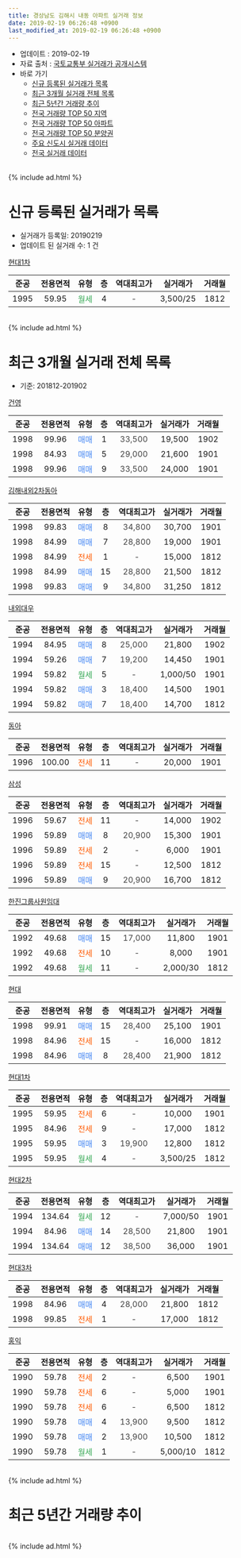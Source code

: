```yaml
---
title: 경상남도 김해시 내동 아파트 실거래 정보
date: 2019-02-19 06:26:48 +0900
last_modified_at: 2019-02-19 06:26:48 +0900
---
```


* 업데이트 : 2019-02-19
* 자료 출처 : [국토교통부 실거래가 공개시스템](http://rt.molit.go.kr)
* 바로 가기
    * [신규 등록된 실거래가 목록](#신규-등록된-실거래가-목록)
    * [최근 3개월 실거래 전체 목록](#최근-3개월-실거래-전체-목록)
    * [최근 5년간 거래량 추이](#최근-5년간-거래량-추이)
    * [전국 거래량 TOP 50 지역](https://inasie.github.io/apt-trade-info/최근-3개월-전국에서-가장-거래가-많이-발생한-지역)
    * [전국 거래량 TOP 50 아파트](https://inasie.github.io/apt-trade-info/최근-3개월-전국에서-가장-거래가-많이-발생한-아파트)
    * [전국 거래량 TOP 50 분양권](https://inasie.github.io/apt-trade-info/최근-3개월-전국에서-가장-거래가-많이-발생한-분양권)
    * [주요 신도시 실거래 데이터](https://inasie.github.io/apt-trade-info/주요-신도시)
    * [전국 실거래 데이터](https://inasie.github.io/apt-trade-info/전국)
<br>
{% include ad.html %}
<br>

# 신규 등록된 실거래가 목록
* 실거래가 등록일: 20190219
* 업데이트 된 실거래 수: 1 건


[현대1차](https://search.naver.com/search.naver?query=%EA%B2%BD%EC%83%81%EB%82%A8%EB%8F%84+%EA%B9%80%ED%95%B4%EC%8B%9C+%EB%82%B4%EB%8F%99+%ED%98%84%EB%8C%801%EC%B0%A8)

|준공|전용면적|유형|층|역대최고가|실거래가|거래월|
|:---:|:---:|:---:|:---:|:---:|:---:|:---:|
|1995|59.95|<span style="color:#34a853">월세</span>|4|<span style="color:#444444">-</span>|3,500/25|1812|


<br>
{% include ad.html %}
<br>

# 최근 3개월 실거래 전체 목록
* 기준: 201812-201902


[건영](https://search.naver.com/search.naver?query=%EA%B2%BD%EC%83%81%EB%82%A8%EB%8F%84+%EA%B9%80%ED%95%B4%EC%8B%9C+%EB%82%B4%EB%8F%99+%EA%B1%B4%EC%98%81)

|준공|전용면적|유형|층|역대최고가|실거래가|거래월|
|:---:|:---:|:---:|:---:|:---:|:---:|:---:|
|1998|99.96|<span style="color:#4285f3">매매</span>|1|<span style="color:#444444">33,500</span>|19,500|1902|
|1998|84.93|<span style="color:#4285f3">매매</span>|5|<span style="color:#444444">29,000</span>|21,600|1901|
|1998|99.96|<span style="color:#4285f3">매매</span>|9|<span style="color:#444444">33,500</span>|24,000|1901|

[김해내외2차동아](https://search.naver.com/search.naver?query=%EA%B2%BD%EC%83%81%EB%82%A8%EB%8F%84+%EA%B9%80%ED%95%B4%EC%8B%9C+%EB%82%B4%EB%8F%99+%EA%B9%80%ED%95%B4%EB%82%B4%EC%99%B82%EC%B0%A8%EB%8F%99%EC%95%84)

|준공|전용면적|유형|층|역대최고가|실거래가|거래월|
|:---:|:---:|:---:|:---:|:---:|:---:|:---:|
|1998|99.83|<span style="color:#4285f3">매매</span>|8|<span style="color:#444444">34,800</span>|30,700|1901|
|1998|84.99|<span style="color:#4285f3">매매</span>|7|<span style="color:#444444">28,800</span>|19,000|1901|
|1998|84.99|<span style="color:#ff5a00">전세</span>|1|<span style="color:#444444">-</span>|15,000|1812|
|1998|84.99|<span style="color:#4285f3">매매</span>|15|<span style="color:#444444">28,800</span>|21,500|1812|
|1998|99.83|<span style="color:#4285f3">매매</span>|9|<span style="color:#444444">34,800</span>|31,250|1812|

[내외대우](https://search.naver.com/search.naver?query=%EA%B2%BD%EC%83%81%EB%82%A8%EB%8F%84+%EA%B9%80%ED%95%B4%EC%8B%9C+%EB%82%B4%EB%8F%99+%EB%82%B4%EC%99%B8%EB%8C%80%EC%9A%B0)

|준공|전용면적|유형|층|역대최고가|실거래가|거래월|
|:---:|:---:|:---:|:---:|:---:|:---:|:---:|
|1994|84.95|<span style="color:#4285f3">매매</span>|8|<span style="color:#444444">25,000</span>|21,800|1902|
|1994|59.26|<span style="color:#4285f3">매매</span>|7|<span style="color:#444444">19,200</span>|14,450|1901|
|1994|59.82|<span style="color:#34a853">월세</span>|5|<span style="color:#444444">-</span>|1,000/50|1901|
|1994|59.82|<span style="color:#4285f3">매매</span>|3|<span style="color:#444444">18,400</span>|14,500|1901|
|1994|59.82|<span style="color:#4285f3">매매</span>|7|<span style="color:#444444">18,400</span>|14,700|1812|

[동아](https://search.naver.com/search.naver?query=%EA%B2%BD%EC%83%81%EB%82%A8%EB%8F%84+%EA%B9%80%ED%95%B4%EC%8B%9C+%EB%82%B4%EB%8F%99+%EB%8F%99%EC%95%84)

|준공|전용면적|유형|층|역대최고가|실거래가|거래월|
|:---:|:---:|:---:|:---:|:---:|:---:|:---:|
|1996|100.00|<span style="color:#ff5a00">전세</span>|11|<span style="color:#444444">-</span>|20,000|1901|

[삼성](https://search.naver.com/search.naver?query=%EA%B2%BD%EC%83%81%EB%82%A8%EB%8F%84+%EA%B9%80%ED%95%B4%EC%8B%9C+%EB%82%B4%EB%8F%99+%EC%82%BC%EC%84%B1)

|준공|전용면적|유형|층|역대최고가|실거래가|거래월|
|:---:|:---:|:---:|:---:|:---:|:---:|:---:|
|1996|59.67|<span style="color:#ff5a00">전세</span>|11|<span style="color:#444444">-</span>|14,000|1902|
|1996|59.89|<span style="color:#4285f3">매매</span>|8|<span style="color:#444444">20,900</span>|15,300|1901|
|1996|59.89|<span style="color:#ff5a00">전세</span>|2|<span style="color:#444444">-</span>|6,000|1901|
|1996|59.89|<span style="color:#ff5a00">전세</span>|15|<span style="color:#444444">-</span>|12,500|1812|
|1996|59.89|<span style="color:#4285f3">매매</span>|9|<span style="color:#444444">20,900</span>|16,700|1812|

[한진그룹사원임대](https://search.naver.com/search.naver?query=%EA%B2%BD%EC%83%81%EB%82%A8%EB%8F%84+%EA%B9%80%ED%95%B4%EC%8B%9C+%EB%82%B4%EB%8F%99+%ED%95%9C%EC%A7%84%EA%B7%B8%EB%A3%B9%EC%82%AC%EC%9B%90%EC%9E%84%EB%8C%80)

|준공|전용면적|유형|층|역대최고가|실거래가|거래월|
|:---:|:---:|:---:|:---:|:---:|:---:|:---:|
|1992|49.68|<span style="color:#4285f3">매매</span>|15|<span style="color:#444444">17,000</span>|11,800|1901|
|1992|49.68|<span style="color:#ff5a00">전세</span>|10|<span style="color:#444444">-</span>|8,000|1901|
|1992|49.68|<span style="color:#34a853">월세</span>|11|<span style="color:#444444">-</span>|2,000/30|1812|

[현대](https://search.naver.com/search.naver?query=%EA%B2%BD%EC%83%81%EB%82%A8%EB%8F%84+%EA%B9%80%ED%95%B4%EC%8B%9C+%EB%82%B4%EB%8F%99+%ED%98%84%EB%8C%80)

|준공|전용면적|유형|층|역대최고가|실거래가|거래월|
|:---:|:---:|:---:|:---:|:---:|:---:|:---:|
|1998|99.91|<span style="color:#4285f3">매매</span>|15|<span style="color:#444444">28,400</span>|25,100|1901|
|1998|84.96|<span style="color:#ff5a00">전세</span>|15|<span style="color:#444444">-</span>|16,000|1812|
|1998|84.96|<span style="color:#4285f3">매매</span>|8|<span style="color:#444444">28,400</span>|21,900|1812|

[현대1차](https://search.naver.com/search.naver?query=%EA%B2%BD%EC%83%81%EB%82%A8%EB%8F%84+%EA%B9%80%ED%95%B4%EC%8B%9C+%EB%82%B4%EB%8F%99+%ED%98%84%EB%8C%801%EC%B0%A8)

|준공|전용면적|유형|층|역대최고가|실거래가|거래월|
|:---:|:---:|:---:|:---:|:---:|:---:|:---:|
|1995|59.95|<span style="color:#ff5a00">전세</span>|6|<span style="color:#444444">-</span>|10,000|1901|
|1995|84.96|<span style="color:#ff5a00">전세</span>|9|<span style="color:#444444">-</span>|17,000|1812|
|1995|59.95|<span style="color:#4285f3">매매</span>|3|<span style="color:#444444">19,900</span>|12,800|1812|
|1995|59.95|<span style="color:#34a853">월세</span>|4|<span style="color:#444444">-</span>|3,500/25|1812|

[현대2차](https://search.naver.com/search.naver?query=%EA%B2%BD%EC%83%81%EB%82%A8%EB%8F%84+%EA%B9%80%ED%95%B4%EC%8B%9C+%EB%82%B4%EB%8F%99+%ED%98%84%EB%8C%802%EC%B0%A8)

|준공|전용면적|유형|층|역대최고가|실거래가|거래월|
|:---:|:---:|:---:|:---:|:---:|:---:|:---:|
|1994|134.64|<span style="color:#34a853">월세</span>|12|<span style="color:#444444">-</span>|7,000/50|1901|
|1994|84.96|<span style="color:#4285f3">매매</span>|14|<span style="color:#444444">28,500</span>|21,800|1901|
|1994|134.64|<span style="color:#4285f3">매매</span>|12|<span style="color:#444444">38,500</span>|36,000|1901|

[현대3차](https://search.naver.com/search.naver?query=%EA%B2%BD%EC%83%81%EB%82%A8%EB%8F%84+%EA%B9%80%ED%95%B4%EC%8B%9C+%EB%82%B4%EB%8F%99+%ED%98%84%EB%8C%803%EC%B0%A8)

|준공|전용면적|유형|층|역대최고가|실거래가|거래월|
|:---:|:---:|:---:|:---:|:---:|:---:|:---:|
|1998|84.96|<span style="color:#4285f3">매매</span>|4|<span style="color:#444444">28,000</span>|21,800|1812|
|1998|99.85|<span style="color:#ff5a00">전세</span>|1|<span style="color:#444444">-</span>|17,000|1812|

[홍익](https://search.naver.com/search.naver?query=%EA%B2%BD%EC%83%81%EB%82%A8%EB%8F%84+%EA%B9%80%ED%95%B4%EC%8B%9C+%EB%82%B4%EB%8F%99+%ED%99%8D%EC%9D%B5)

|준공|전용면적|유형|층|역대최고가|실거래가|거래월|
|:---:|:---:|:---:|:---:|:---:|:---:|:---:|
|1990|59.78|<span style="color:#ff5a00">전세</span>|2|<span style="color:#444444">-</span>|6,500|1901|
|1990|59.78|<span style="color:#ff5a00">전세</span>|6|<span style="color:#444444">-</span>|5,000|1901|
|1990|59.78|<span style="color:#ff5a00">전세</span>|6|<span style="color:#444444">-</span>|6,500|1812|
|1990|59.78|<span style="color:#4285f3">매매</span>|4|<span style="color:#444444">13,900</span>|9,500|1812|
|1990|59.78|<span style="color:#4285f3">매매</span>|2|<span style="color:#444444">13,900</span>|10,500|1812|
|1990|59.78|<span style="color:#34a853">월세</span>|1|<span style="color:#444444">-</span>|5,000/10|1812|


<br>
{% include ad.html %}
<br>

# 최근 5년간 거래량 추이


<div style="width:100%;">
    <canvas id="deal_progress" height="200"></canvas>
</div>

<script>
new Chart(document.getElementById("deal_progress"), {
    type: 'line',
    data: {
        labels: ['201402','201403','201404','201405','201406','201407','201408','201409','201410','201411','201412','201501','201502','201503','201504','201505','201506','201507','201508','201509','201510','201511','201512','201601','201602','201603','201604','201605','201606','201607','201608','201609','201610','201611','201612','201701','201702','201703','201704','201705','201706','201707','201708','201709','201710','201711','201712','201801','201802','201803','201804','201805','201806','201807','201808','201809','201810','201811','201812','201901','201902'],
        datasets: [{
            label: '매매',
            pointRadius: 1,
            data: [53, 49, 36, 36, 42, 40, 50, 42, 54, 43, 40, 48, 40, 48, 46, 31, 35, 42, 32, 37, 44, 28, 27, 12, 17, 36, 30, 24, 21, 22, 35, 28, 41, 18, 29, 11, 15, 20, 48, 28, 27, 22, 26, 14, 9, 10, 13, 11, 12, 19, 10, 11, 4, 7, 7, 6, 13, 16, 9, 11, 2],
            borderColor: "rgba(255, 201, 14, 1)",
            backgroundColor: "rgba(255, 201, 14, 0.5)",
            fill: false,
            lineTension: 0
        },{
            label: '전월세',
            pointRadius: 1,
            data: [22, 24, 19, 17, 18, 16, 11, 14, 21, 18, 9, 15, 19, 21, 15, 19, 17, 17, 11, 9, 18, 13, 23, 9, 17, 25, 16, 12, 11, 13, 10, 16, 17, 22, 10, 15, 19, 22, 18, 18, 25, 15, 17, 16, 18, 8, 15, 14, 15, 13, 21, 9, 8, 9, 15, 16, 14, 14, 9, 8, 1],
            borderColor: "rgba(0, 141, 185, 1)",
            backgroundColor: "rgba(0, 141, 185, 0.5)",
            fill: false,
            lineTension: 0
        }
        ]
    },
    options: {
        responsive: true,
        title: {
            display: false
        },
        tooltips: {
            mode: 'index',
            intersect: false
        },
        hover: {
            mode: 'nearest',
            intersect: true
        },
        scales: {
            xAxes: [{
                display: true,
                scaleLabel: {
                    display: true,
                    labelString: '년/월'
                }
            }],
            yAxes: [{
                display: true,
                ticks: {
                    suggestedMin: 0,
                },
                scaleLabel: {
                    display: true,
                    labelString: '실거래 수'
                }
            }]
        }
    }
});

</script>


<br>
{% include ad.html %}
<br>

